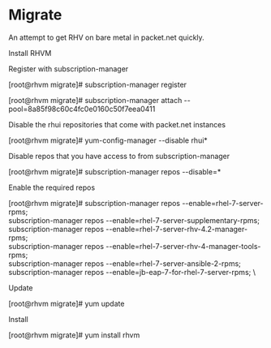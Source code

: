 # Migrate

An attempt to get RHV on bare metal in packet.net quickly.


Install RHVM

Register with subscription-manager

[root@rhvm migrate]# subscription-manager register

[root@rhvm migrate]# subscription-manager attach --pool=8a85f98c60c4fc0e0160c50f7eea0411

Disable the rhui repositories that come with packet.net instances

[root@rhvm migrate]# yum-config-manager --disable rhui*

Disable repos that you have access to from subscription-manager

[root@rhvm migrate]# subscription-manager repos --disable=*

Enable the required repos

[root@rhvm migrate]# subscription-manager repos --enable=rhel-7-server-rpms; \
subscription-manager repos --enable=rhel-7-server-supplementary-rpms; \
subscription-manager repos --enable=rhel-7-server-rhv-4.2-manager-rpms; \
subscription-manager repos --enable=rhel-7-server-rhv-4-manager-tools-rpms; \
subscription-manager repos --enable=rhel-7-server-ansible-2-rpms; \
subscription-manager repos --enable=jb-eap-7-for-rhel-7-server-rpms; \


Update

[root@rhvm migrate]# yum update

Install

[root@rhvm migrate]# yum install rhvm








